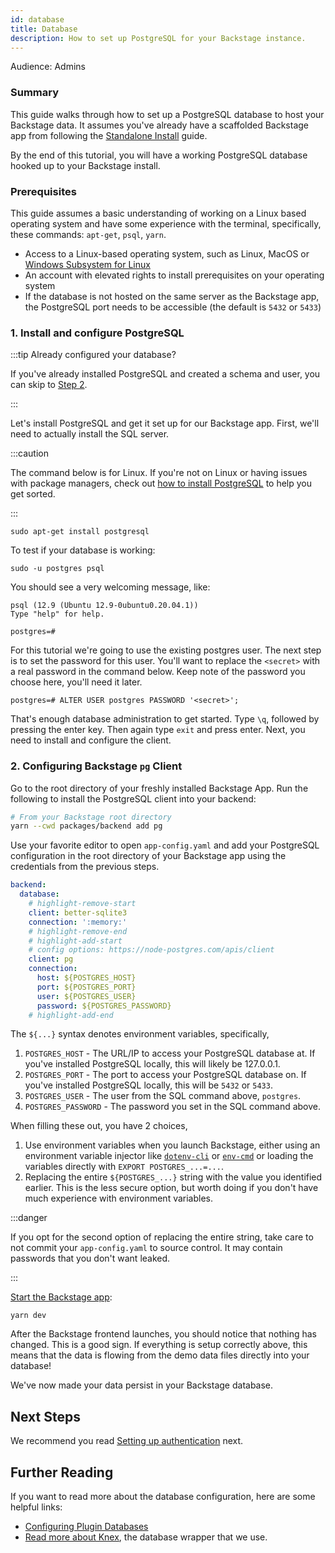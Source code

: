 ```yaml
---
id: database
title: Database
description: How to set up PostgreSQL for your Backstage instance.
---
```


Audience: Admins

### Summary

This guide walks through how to set up a PostgreSQL database to host your Backstage data. It assumes you've already have a scaffolded Backstage app from following the [Standalone Install](../index.md) guide.

By the end of this tutorial, you will have a working PostgreSQL database hooked up to your Backstage install.

### Prerequisites

This guide assumes a basic understanding of working on a Linux based operating system and have some experience with the terminal, specifically, these commands: `apt-get`, `psql`, `yarn`.

- Access to a Linux-based operating system, such as Linux, MacOS or
  [Windows Subsystem for Linux](https://docs.microsoft.com/en-us/windows/wsl/)
- An account with elevated rights to install prerequisites on your operating
  system
- If the database is not hosted on the same server as the Backstage app, the
  PostgreSQL port needs to be accessible (the default is `5432` or `5433`)

### 1. Install and configure PostgreSQL

:::tip Already configured your database?

If you've already installed PostgreSQL and created a schema and user, you can skip to [Step 2](#2-configuring-backstage-pg-client).

:::

Let's install PostgreSQL and get it set up for our Backstage app. First, we'll need to actually install the SQL server.

:::caution

The command below is for Linux. If you're not on Linux or having issues with package managers, check out [how to install PostgreSQL](https://www.postgresql.org/download/) to help you get sorted.

:::

```shell
sudo apt-get install postgresql
```

To test if your database is working:

```shell
sudo -u postgres psql
```

You should see a very welcoming message, like:

```shell
psql (12.9 (Ubuntu 12.9-0ubuntu0.20.04.1))
Type "help" for help.

postgres=#
```

For this tutorial we're going to use the existing postgres user. The next step is to set the password for this user. You'll want to replace the `<secret>` with a real password in the command below. Keep note of the password you choose here, you'll need it later.

```shell
postgres=# ALTER USER postgres PASSWORD '<secret>';
```

That's enough database administration to get started. Type `\q`, followed by
pressing the enter key. Then again type `exit` and press enter. Next, you need
to install and configure the client.

### 2. Configuring Backstage `pg` Client

Go to the root directory of your freshly installed Backstage
App. Run the following to install the PostgreSQL client into your backend:

```bash
# From your Backstage root directory
yarn --cwd packages/backend add pg
```

Use your favorite editor to open `app-config.yaml` and add your PostgreSQL
configuration in the root directory of your Backstage app using the credentials from the previous steps.

```yaml title="app-config.yaml"
backend:
  database:
    # highlight-remove-start
    client: better-sqlite3
    connection: ':memory:'
    # highlight-remove-end
    # highlight-add-start
    # config options: https://node-postgres.com/apis/client
    client: pg
    connection:
      host: ${POSTGRES_HOST}
      port: ${POSTGRES_PORT}
      user: ${POSTGRES_USER}
      password: ${POSTGRES_PASSWORD}
    # highlight-add-end
```

The `${...}` syntax denotes environment variables, specifically,

1. `POSTGRES_HOST` - The URL/IP to access your PostgreSQL database at. If you've installed PostgreSQL locally, this will likely be 127.0.0.1.
2. `POSTGRES_PORT` - The port to access your PostgreSQL database on. If you've installed PostgreSQL locally, this will be `5432` or `5433`.
3. `POSTGRES_USER` - The user from the SQL command above, `postgres`.
4. `POSTGRES_PASSWORD` - The password you set in the SQL command above.

When filling these out, you have 2 choices,

1. Use environment variables when you launch Backstage, either using an environment variable injector like [`dotenv-cli`](https://www.npmjs.com/package/dotenv-cli) or [`env-cmd`](https://www.npmjs.com/package/env-cmd) or loading the variables directly with `EXPORT POSTGRES_...=...`.
2. Replacing the entire `${POSTGRES_...}` string with the value you identified earlier. This is the less secure option, but worth doing if you don't have much experience with environment variables.

:::danger

If you opt for the second option of replacing the entire string, take care to not commit your `app-config.yaml` to source control. It may contain passwords that you don't want leaked.

:::

[Start the Backstage app](../index.md#2-run-the-backstage-app):

```shell
yarn dev
```

After the Backstage frontend launches, you should notice that nothing has changed. This is a good sign. If everything is setup correctly above, this means that the data is flowing from the demo data files directly into your database!

We've now made your data persist in your Backstage database.

## Next Steps

We recommend you read [Setting up authentication](./authentication.md) next.

## Further Reading

If you want to read more about the database configuration, here are some helpful links:

- [Configuring Plugin Databases](../../tutorials/configuring-plugin-databases.md#privileges)
- [Read more about Knex](http://knexjs.org/), the database wrapper that we use.
